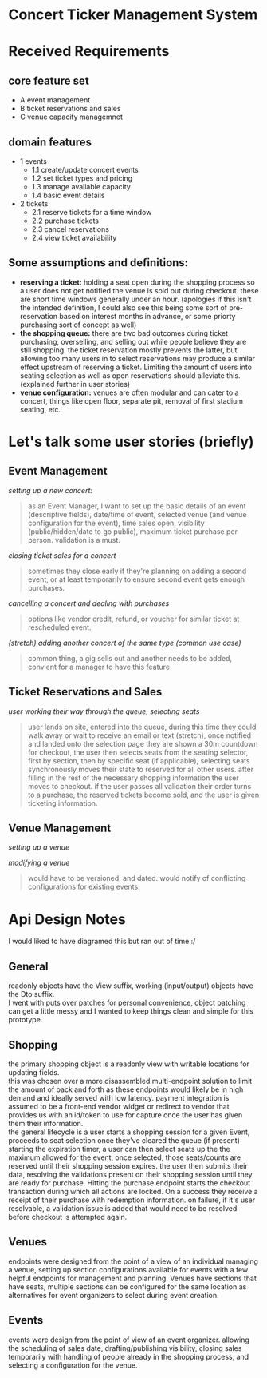 # Concert Ticker Management System

# Received Requirements
## core feature set
- A event management
- B ticket reservations and sales
- C venue capacity managemnet

## domain features
- 1 events
  + 1.1 create/update concert events
  + 1.2 set ticket types and pricing
  + 1.3 manage available capacity
  + 1.4 basic event details
- 2 tickets
  + 2.1 reserve tickets for a time window
  + 2.2 purchase tickets
  + 2.3 cancel reservations
  + 2.4 view ticket availability

## Some assumptions and definitions:
- **reserving a ticket:** holding a seat open during the shopping process so a user does not get notified the venue is sold out during checkout. these are short time windows generally under an hour. (apologies if this isn't the intended definition, I could also see this being some sort of pre-reservation based on interest months in advance, or some priorty purchasing sort of concept as well)
- **the shopping queue:** there are two bad outcomes during ticket purchasing, overselling, and selling out while people believe they are still shopping. the ticket reservation mostly prevents the latter, but allowing too many users in to select reservations may produce a similar effect upstream of reserving a ticket. Limiting the amount of users into seating selection as well as open reservations should alleviate this. (explained further in user stories)
- **venue configuration:** venues are often modular and can cater to a concert, things like open floor, separate pit, removal of first stadium seating, etc.

# Let's talk some user stories (briefly)

## Event Management
*setting up a new concert:*
> as an Event Manager, I want to set up the basic details of an event (descriptive fields), date/time of event, selected venue (and venue configuration for the event), time sales open, visibility (public/hidden/date to go public), maximum ticket purchase per person. validation is a must.

*closing ticket sales for a concert*
> sometimes they close early if they're planning on adding a second event, or at least temporarily to ensure second event gets enough purchases.

*cancelling a concert and dealing with purchases*
> options like vendor credit, refund, or voucher for similar ticket at rescheduled event.

*(stretch) adding another concert of the same type (common use case)*
> common thing, a gig sells out and another needs to be added, convient for a manager to have this feature


## Ticket Reservations and Sales

*user working their way through the queue, selecting seats*
> user lands on site, entered into the queue, during this time they could walk away or wait to receive an email or text (stretch), once notified and landed onto the selection page they are shown a 30m countdown for checkout, the user then selects seats from the seating selector, first by section, then by specific seat (if applicable), selecting seats synchronously moves their state to reserved for all other users. after filling in the rest of the necessary shopping information the user moves to checkout. if the user passes all validation their order turns to a purchase, the reserved tickets become sold, and the user is given ticketing information.

## Venue Management

*setting up a venue*  

*modifying a venue*  
> would have to be versioned, and dated. would notify of conflicting configurations for existing events.


# Api Design Notes
I would liked to have diagramed this but ran out of time :/

## General
readonly objects have the View suffix, working (input/output) objects have the Dto suffix.  
I went with puts over patches for personal convenience, object patching can get a little messy and I wanted to keep things clean and simple for this prototype.

## Shopping
the primary shopping object is a readonly view with writable locations for updating fields.  
this was chosen over a more disassembled multi-endpoint solution to limit the amount of back and forth as these endpoints would likely be in high demand and ideally served with low latency. 
payment integration is assumed to be a front-end vendor widget or redirect to vendor that provides us with an id/token to use for capture once the user has given them their information.  
the general lifecycle is a user starts a shopping session for a given Event, proceeds to seat selection once they've cleared the queue (if present) starting the expiration timer, a user can then select seats up the the maximum allowed for the event, once selected, those seats/counts are reserved until their shopping session expires. the user then submits their data, resolving the validations present on their shopping session until they are ready for purchase. Hitting the purchase endpoint starts the checkout transaction during which all actions are locked. On a success they receive a receipt of their purchase with redemption information. on failure, if it's user resolvable, a validation issue is added that would need to be resolved before checkout is attempted again.

## Venues
endpoints were designed from the point of a view of an individual managing a venue, setting up section configurations available for events with a few helpful endpoints for management and planning. 
Venues have sections that have seats, multiple sections can be configured for the same location as alternatives for event organizers to select during event creation. 

## Events
events were design from the point of view of an event organizer. allowing the scheduling of sales date, drafting/publishing visibility, closing sales temporarily with handling of people already in the shopping process, and selecting a configuration for the venue.

